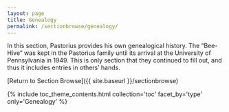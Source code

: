 ```yaml
---
layout: page
title: Genealogy
permalink: /sectionbrowse/genealogy/
---
```


In this section, Pastorius provides his own genealogical history. The “Bee-Hive” was kept in the Pastorius family until its arrival at the University of Pennsylvania in 1949. This is only section that they continued to fill out, and thus it includes entries in others’ hands.

[Return to Section Browse]({{ site.baseurl }}/sectionbrowse)

{% include toc_theme_contents.html collection='toc' facet_by='type' only='Genealogy' %}
